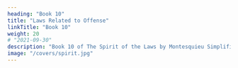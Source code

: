 ```yaml
---
heading: "Book 10"
title: "Laws Related to Offense"
linkTitle: "Book 10"
weight: 20
# "2021-09-30"
description: "Book 10 of The Spirit of the Laws by Montesquieu Simplified as 17 chapters"
image: "/covers/spirit.jpg"
---
```




